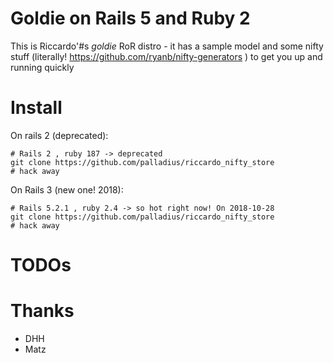 # Goldie on Rails 5 and Ruby 2

This is Riccardo'#s *goldie* RoR distro - it has a sample model and some 
nifty stuff (literally! https://github.com/ryanb/nifty-generators ) to get 
you up and running quickly

# Install

On rails 2 (deprecated):

    # Rails 2 , ruby 187 -> deprecated
    git clone https://github.com/palladius/riccardo_nifty_store
    # hack away 

On Rails 3 (new one! 2018):

    # Rails 5.2.1 , ruby 2.4 -> so hot right now! On 2018-10-28
    git clone https://github.com/palladius/riccardo_nifty_store
    # hack away 


# TODOs

# Thanks

* DHH
* Matz
